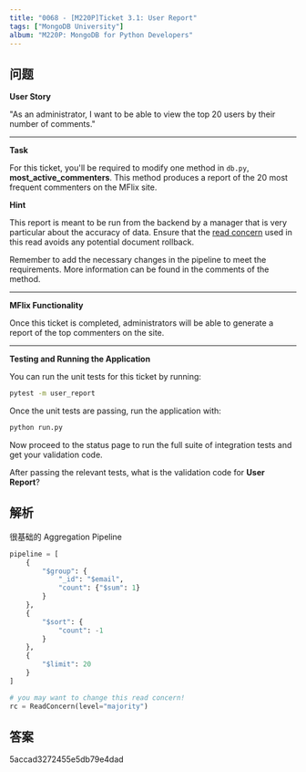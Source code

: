 ```yaml
---
title: "0068 - [M220P]Ticket 3.1: User Report"
tags: ["MongoDB University"]
album: "M220P: MongoDB for Python Developers"
---
```


## 问题

**User Story**

"As an administrator, I want to be able to view the top 20 users by their number of comments."

---

**Task**

For this ticket, you'll be required to modify one method in `db.py`, **most_active_commenters**. This method produces a report of the 20 most frequent commenters on the MFlix site.

**Hint**

This report is meant to be run from the backend by a manager that is very particular about the accuracy of data. Ensure that the [read concern](https://docs.mongodb.com/manual/reference/read-concern/index.html) used in this read avoids any potential document rollback.

Remember to add the necessary changes in the pipeline to meet the requirements. More information can be found in the comments of the method.

---

**MFlix Functionality**

Once this ticket is completed, administrators will be able to generate a report of the top commenters on the site.

---

**Testing and Running the Application**

You can run the unit tests for this ticket by running:

```bash
pytest -m user_report
```

Once the unit tests are passing, run the application with:

```bash
python run.py
```

Now proceed to the status page to run the full suite of integration tests and get your validation code.

After passing the relevant tests, what is the validation code for **User Report**?

<!--more-->

## 解析

很基础的 Aggregation Pipeline

```py
pipeline = [
    {
        "$group": {
            "_id": "$email",
            "count": {"$sum": 1}
        }
    },
    {
        "$sort": {
            "count": -1
        }
    },
    {
        "$limit": 20
    }
]

# you may want to change this read concern!
rc = ReadConcern(level="majority")
```

## 答案

5accad3272455e5db79e4dad
